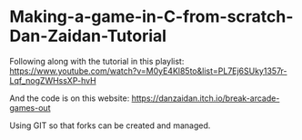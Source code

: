 # Making-a-game-in-C-from-scratch-Dan-Zaidan-Tutorial

Following along with the tutorial in this playlist:
https://www.youtube.com/watch?v=M0yE4Kl85to&list=PL7Ej6SUky1357r-Lqf_nogZWHssXP-hvH

And the code is on this website:
https://danzaidan.itch.io/break-arcade-games-out

Using GIT so that forks can be created and managed.
